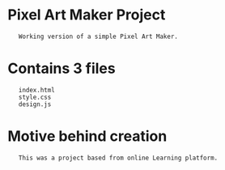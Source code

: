 # Pixel Art Maker Project 
       Working version of a simple Pixel Art Maker.

# Contains 3 files
       index.html
       style.css
       design.js

# Motive behind creation
       This was a project based from online Learning platform.
